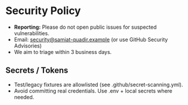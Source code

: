 # Security Policy

- **Reporting:** Please do not open public issues for suspected vulnerabilities.
- Email: security@samiat-quadir.example (or use GitHub Security Advisories)
- We aim to triage within 3 business days.

## Secrets / Tokens
- Test/legacy fixtures are allowlisted (see .github/secret-scanning.yml).
- Avoid committing real credentials. Use .env + local secrets where needed.

